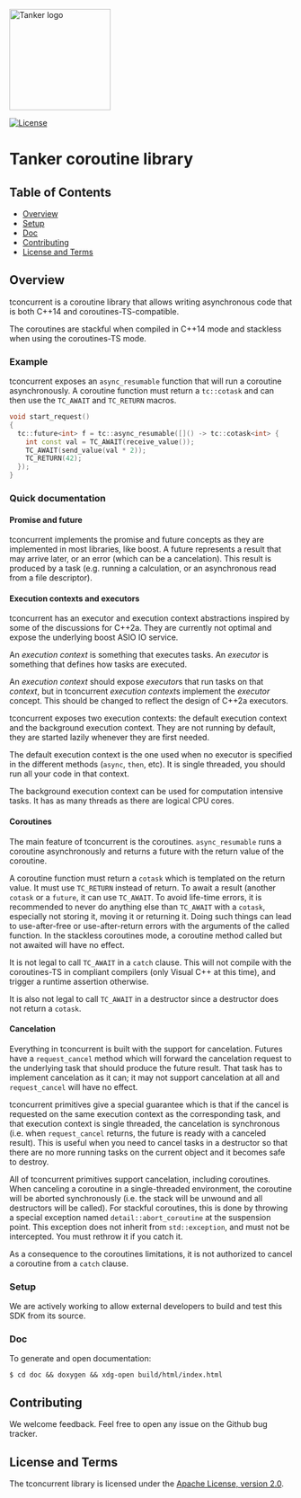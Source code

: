 <a href="#readme"><img src="https://tanker.io/images/github-logo.png" alt="Tanker logo" width="180" /></a>

[![License](https://img.shields.io/badge/License-Apache%202.0-blue.svg)](https://opensource.org/licenses/Apache-2.0)

# Tanker coroutine library

## Table of Contents

 * [Overview](#overview)
 * [Setup](#setup)
 * [Doc](#Doc)
 * [Contributing](#contributing)
 * [License and Terms](#license-and-terms)

## Overview

tconcurrent is a coroutine library that allows writing asynchronous code that is
both C++14 and coroutines-TS-compatible.

The coroutines are stackful when compiled in C++14 mode and stackless when
using the coroutines-TS mode.

### Example

tconcurrent exposes an `async_resumable` function that will run a coroutine
asynchronously. A coroutine function must return a `tc::cotask` and can then use
the `TC_AWAIT` and `TC_RETURN` macros.

```c++
void start_request()
{
  tc::future<int> f = tc::async_resumable([]() -> tc::cotask<int> {
    int const val = TC_AWAIT(receive_value());
    TC_AWAIT(send_value(val * 2));
    TC_RETURN(42);
  });
}
```

### Quick documentation

#### Promise and future

tconcurrent implements the promise and future concepts as they are implemented
in most libraries, like boost. A future represents a result that may arrive
later, or an error (which can be a cancelation). This result is produced by a
task (e.g. running a calculation, or an asynchronous read from a file
descriptor).

#### Execution contexts and executors

tconcurrent has an executor and execution context abstractions inspired by some
of the discussions for C++2a. They are currently not optimal and expose the
underlying boost ASIO IO service.

An *execution context* is something that executes tasks.
An *executor* is something that defines how tasks are executed.

An *execution context* should expose *executor*s that run tasks on that
*context*, but in tconcurrent *execution context*s implement the *executor*
concept. This should be changed to reflect the design of C++2a executors.

tconcurrent exposes two execution contexts: the default execution context and
the background execution context. They are not running by default, they are
started lazily whenever they are first needed.

The default execution context is the one used when no executor is specified in
the different methods (`async`, `then`, etc).  It is single threaded, you should
run all your code in that context.

The background execution context can be used for computation intensive tasks. It
has as many threads as there are logical CPU cores.

#### Coroutines

The main feature of tconcurrent is the coroutines. `async_resumable` runs a
coroutine asynchronously and returns a future with the return value of the
coroutine.

A coroutine function must return a `cotask` which is templated on the return
value. It must use `TC_RETURN` instead of return. To await a result (another
`cotask` or a `future`, it can use `TC_AWAIT`. To avoid life-time errors, it is
recommended to never do anything else than `TC_AWAIT` with a `cotask`,
especially not storing it, moving it or returning it. Doing such things can lead
to use-after-free or use-after-return errors with the arguments of the called
function. In the stackless coroutines mode, a coroutine method called but not
awaited will have no effect.

It is not legal to call `TC_AWAIT` in a `catch` clause. This will not compile
with the coroutines-TS in compliant compilers (only Visual C++ at this time),
and trigger a runtime assertion otherwise.

It is also not legal to call `TC_AWAIT` in a destructor since a destructor does
not return a `cotask`.

#### Cancelation

Everything in tconcurrent is built with the support for cancelation. Futures
have a `request_cancel` method which will forward the cancelation request to the
underlying task that should produce the future result. That task has to
implement cancelation as it can; it may not support cancelation at all and
`request_cancel` will have no effect.

tconcurrent primitives give a special guarantee which is that if the cancel is
requested on the same execution context as the corresponding task, and that
execution context is single threaded, the cancelation is synchronous (i.e. when
`request_cancel` returns, the future is ready with a canceled result). This is
useful when you need to cancel tasks in a destructor so that there are no more
running tasks on the current object and it becomes safe to destroy.

All of tconcurrent primitives support cancelation, including coroutines. When
canceling a coroutine in a single-threaded environment, the coroutine will be
aborted synchronously (i.e. the stack will be unwound and all destructors will
be called). For stackful coroutines, this is done by throwing a special
exception named `detail::abort_coroutine` at the suspension point. This
exception does not inherit from `std::exception`, and must not be intercepted.
You must rethrow it if you catch it.

As a consequence to the coroutines limitations, it is not authorized to cancel a
coroutine from a `catch` clause.

### Setup

We are actively working to allow external developers to build and test this SDK
from its source.

### Doc

To generate and open documentation:

```
$ cd doc && doxygen && xdg-open build/html/index.html
```

## Contributing

We welcome feedback. Feel free to open any issue on the Github bug tracker.

## License and Terms

The tconcurrent library is licensed under the
[Apache License, version 2.0](http://www.apache.org/licenses/LICENSE-2.0).
